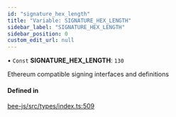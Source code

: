 ```yaml
---
id: "signature_hex_length"
title: "Variable: SIGNATURE_HEX_LENGTH"
sidebar_label: "SIGNATURE_HEX_LENGTH"
sidebar_position: 0
custom_edit_url: null
---
```


• `Const` **SIGNATURE\_HEX\_LENGTH**: ``130``

Ethereum compatible signing interfaces and definitions

#### Defined in

[bee-js/src/types/index.ts:509](https://github.com/ethersphere/bee-js/blob/5b112bf/src/types/index.ts#L509)
